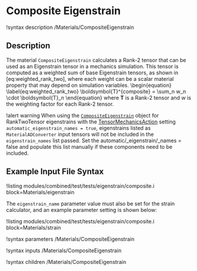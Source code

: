 # Composite Eigenstrain

!syntax description /Materials/CompositeEigenstrain

## Description

The material `CompositeEigenstrain` calculates a Rank-2 tensor that can be used as an Eigenstrain
tensor in a mechanics simulation.  This tensor is computed as a weighted sum of base Eigenstrain
tensors, as shown in [eq:weighted_rank_two], where each weight can be a scalar material property that
may depend on simulation variables.
\begin{equation}
  \label{eq:weighted_rank_two}
  \boldsymbol{T}^{composite} = \sum_n w_n \cdot \boldsymbol{T}_n
\end{equation}
where $\boldsymbol{T}$ is a Rank-2 tensor and $w$ is the weighting factor for each Rank-2 tensor.


!alert warning When using the [`CompositeEigenstrain`](CompositeEigenstrain.md)
object for RankTwoTensor eigenstrains with the
[TensorMechanicsAction](TensorMechanics/Master/index.md) setting
`automatic_eigenstrain_names = true`, eigenstrains listed as `MaterialADConverter`
input tensors will not be included in the `eigenstrain_names` list passed. Set
the automatic/_eigenstrain/_names = false and populate this list manually if
these components need to be included.

## Example Input File Syntax

!listing modules/combined/test/tests/eigenstrain/composite.i block=Materials/eigenstrain

The `eigenstrain_name` parameter value must also be set for the strain calculator, and an example
parameter setting is shown below:

!listing modules/combined/test/tests/eigenstrain/composite.i block=Materials/strain

!syntax parameters /Materials/CompositeEigenstrain

!syntax inputs /Materials/CompositeEigenstrain

!syntax children /Materials/CompositeEigenstrain
